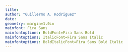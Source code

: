 ```yaml
---
title:
author: "Guillermo A. Rodriguez"
date:
geometry: margin=1.0in
mainfont: Fira Sans
mainfontoptions: BoldFont=Fira Sans Bold
mainfontoptions: ItalicFont=Fira Sans Italic
mainfontoptions: BoldItalicFont=Fira Sans Bold Italic
---
```


